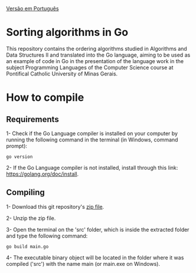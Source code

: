 [Versão em Português](README.md)

# Sorting algorithms in Go

This repository contains the ordering algorithms studied in Algorithms and Data Structures II and translated into the Go language, aiming to be used as an example of code in Go in the presentation of the language work in the subject Programming Languages of the Computer Science course at Pontifical Catholic University of Minas Gerais.

# How to compile

## Requirements

1- Check if the Go Language compiler is installed on your computer by running the following command in the terminal (in Windows, command prompt):

```
go version
```

2- If the Go Language compiler is not installed, install through this link: https://golang.org/doc/install.

## Compiling

1- Download this git repository's [zip file](https://github.com/Henriquemcc/Algoritmos_de_ordenacao_em_Go/archive/main.zip).

2- Unzip the zip file.

3- Open the terminal on the 'src' folder, which is inside the extracted folder and type the following command:

```
go build main.go
```

4- The executable binary object will be located in the folder where it was compiled ('src') with the name main (or main.exe on Windows).